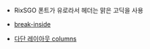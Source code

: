 - RixSGO 폰트가 유로라서 헤더는 맑은 고딕을 사용

- [break-inside](https://developer.mozilla.org/en-US/docs/Web/CSS/break-inside)
- [다단 레이아웃 columns](https://developer.mozilla.org/ko/docs/Web/CSS/CSS_multicol_layout/Using_multicol_layouts)
